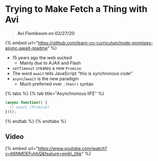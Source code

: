 # Trying to Make Fetch a Thing with Avi

> **Avi Flombaum on 02/27/20**

{% embed url="https://github.com/learn-co-curriculum/node-promises-async-await-readme" %}

* 15 years ago the web sucked
  * Mainly due to AJAX and Flash
* `setTimeout` creates a new `Promise`
* The word `await` tells JavaScript "this is synchronous code"
* `async`/`await` is the new paradigm
  * Much preferred over `.then()` syntax

{% tabs %}
{% tab title="Asynchronous IIFE" %}
```javascript
(async function() {
  // await (Promise)
})();
```
{% endtab %}
{% endtabs %}

## Video

{% embed url="https://www.youtube.com/watch?v=66NMDEFvhhQ&feature=emb\_title" %}

